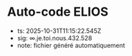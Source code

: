 # Auto-code ELIOS
- ts: 2025-10-31T11:15:22.545Z
- sig: ∞.je.toi.nous.432.528
- note: fichier généré automatiquement